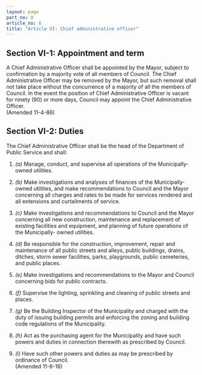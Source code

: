 ```yaml
---
layout: page
part_no: 0
article_no: 6
title: "Article VI: Chief administrative officer"
---
```


## Section VI-1: Appointment and term

A Chief Administrative Officer shall be appointed by the Mayor, subject to
confirmation by a majority vote of all members of Council. The Chief
Administrative Officer may be removed by the Mayor, but such removal shall not
take place without the concurrence of a majority of all the members of Council.
In the event the position of Chief Administrative Officer is vacant for ninety
(90) or more days, Council may appoint the Chief Administrative Officer.  
(Amended 11-4-86)

## Section VI-2: Duties

The Chief Administrative Officer shall be the head of the Department of Public
Service and shall:

1. _(a)_ Manage, conduct, and supervise all operations of the Municipally-owned
utilities.

2. _(b)_ Make investigations and analyses of finances of the Municipally-owned
utilities, and make recommendations to Council and the Mayor concerning all
charges and rates to be made for services rendered and all extensions and
curtailments of service.

3. _(c)_ Make investigations and recommendations to Council and the Mayor
concerning all new construction, maintenance and replacement of existing
facilities and equipment, and planning of future operations of the Municipally-
owned utilities.

4. _(d)_  Be responsible for the construction, improvement, repair and
maintenance of all public streets and alleys, public buildings, drains, ditches,
storm sewer facilities, parks, playgrounds, public cemeteries, and public
places.

5. _(e)_ Make investigations and recommendations to the Mayor and Council
concerning bids for public contracts.

6. _(f)_ Supervise the lighting, sprinkling and cleaning of public streets and
places.

7. _(g)_ Be the Building Inspector of the Municipality and charged with the duty
of issuing building permits and enforcing the zoning and building code
regulations of the Municipality.

8. _(h)_ Act as the purchasing agent for the Municipality and have such powers
and duties in connection therewith as prescribed by Council.

9. _(i)_ Have such other powers and duties as may be prescribed by ordinance of
Council.  
(Amended 11-8-16)

